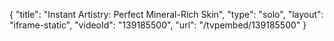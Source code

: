 {
    "title": "Instant Artistry: Perfect Mineral-Rich Skin",
    "type": "solo",
    "layout": "iframe-static",
    "videoId": "139185500",
    "url": "\/tvpembed\/139185500"
}